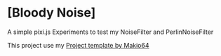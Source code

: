 # [Bloody Noise]

A simple pixi.js Experiments to test my NoiseFilter and PerlinNoiseFilter

This project use my [Project template by Makio64](https://github.com/Makio64/Template)